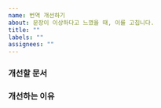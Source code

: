 ```yaml
---
name: 번역 개선하기
about: 문장이 이상하다고 느꼈을 때, 이를 고칩니다.
title: ""
labels: ""
assignees: ""
---
```


### 개선할 문서

<!-- 고칠 문서의 링크와, 문서 이름을 적어주세요. -->

### 개선하는 이유

<!-- 기존 번역의 어떤 점에서 이상하다고 느꼈는지 적어주세요. -->
